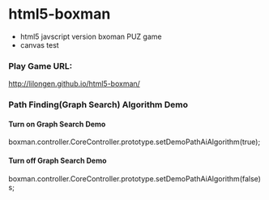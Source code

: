 # html5-boxman
* html5 javscript version bxoman PUZ game
* canvas test

### Play Game URL: 
http://lilongen.github.io/html5-boxman/

### Path Finding(Graph Search) Algorithm Demo
#### Turn on Graph Search Demo 
boxman.controller.CoreController.prototype.setDemoPathAiAlgorithm(true);
#### Turn off Graph Search Demo
boxman.controller.CoreController.prototype.setDemoPathAiAlgorithm(false)s;